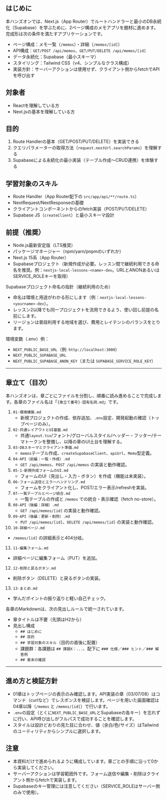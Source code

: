## はじめに

本ハンズオンでは、Next.js（App Router）でルートハンドラーと最小のDB永続化（Supabase）を学ぶために、2ページ構成のメモアプリを題材に進めます。完成形は次の条件を満たすアプリケーションです。

- ページ構成：メモ一覧（`/memos`）・詳細（`/memos/[id]`）
- API構成：`GET/POST /api/memos`、`GET/PUT/DELETE /api/memos/[id]`
- データ永続化：Supabase（最小スキーマ）
- スタイリング：Tailwind CSS（v4、シンプルなクラス構成）
- 実装方針：サーバーアクションは使用せず、クライアント側からfetchでAPIを呼び出す

## 対象者

- Reactを理解している方
- Next.jsの基本を理解している方

## 目的

1. Route Handlerの基本（GET/POST/PUT/DELETE）を実装できる
2. クエリパラメーターの取得方法（`request.nextUrl.searchParams`）を理解する
3. Supabaseによる永続化の最小実装（テーブル作成〜CRUD連携）を体験する

## 学習対象のスキル

- Route Handler（App Router配下の `src/app/api/**/route.ts`）
- NextRequest/NextResponseの基礎
- クライアントコンポーネントからのfetch実装（POST/PUT/DELETE）
- Supabase JS（`createClient`）と最小スキーマ設計

## 前提（推奨）

- Node.js最新安定版（LTS推奨）
- パッケージマネージャー（npm/yarn/pnpmのいずれか）
- Next.js 15系（App Router）
- Supabaseプロジェクト（新規作成が必要。レッスン間で継続利用できる命名を推奨。例：`nextjs-local-lessons-<name>-dev`。URLとANONあるいはSERVICE_ROLEキーを取得）

Supabaseプロジェクト命名の指針（継続利用のため）

- 命名は環境と用途がわかる形にします（例：`nextjs-local-lessons-<yourname>-dev`）。
- レッスン2以降でも同一プロジェクトを流用できるよう、使い回し前提の名前にします。
- リージョンは普段利用する地域を選び、費用とレイテンシのバランスをとります。

環境変数（.env）例：

- `NEXT_PUBLIC_BASE_URL`（例: `http://localhost:3000`）
- `NEXT_PUBLIC_SUPABASE_URL`
- `NEXT_PUBLIC_SUPABASE_ANON_KEY`（または `SUPABASE_SERVICE_ROLE_KEY`）

---

## 章立て（目次）

本ハンズオンは、章ごとにファイルを分割し、順番に読み進めることで完成します。各章のファイル名は「`{章立て番号}-固有名詞.md`」です。

1. `01-環境構築.md`
   - 新規プロジェクトの作成、依存追加、`.env`設定、開発起動の確認（トップページのみ）。
2. `02-共通レイアウトとUI基盤.md`
   - 共通`layout.tsx`/フォント/グローバルスタイル/ヘッダー・フッター/テーマトークンを整備し、以降の章のUI土台を理解する。
3. `03-DBスキーマとクライアント準備.md`
   - `memos`テーブル作成、`createSupabaseClient`、`apiUrl`、`Memo`型定義。
4. `04-API（前編：一覧・作成）.md`
   - `GET /api/memos`、`POST /api/memos` の実装と動作確認。
5. `05-1-新規作成フォームのUI.md`
   - フォームのUI（見出し・入力・ボタン）を作成（機能は未実装）。
6. `06-フォーム送信とエラーハンドリング.md`
   - フォームをクライアント化し、POST/エラー表示/refreshを実装。
7. `07-一覧テーブルとページ統合.md`
   - 一覧テーブルの作成と `/memos` での統合・表示確認（fetch no-store）。
8. `08-API（後編：詳細）.md`
   - `GET /api/memos/[id]` の実装と動作確認。
9. `09-API（後編：更新・削除）.md`
   - `PUT /api/memos/[id]`、`DELETE /api/memos/[id]` の実装と動作確認。
10. `10-詳細ページ.md`
   - `/memos/[id]` の詳細表示と404分岐。
11. `11-編集フォーム.md`
   - 詳細ページに編集フォーム（PUT）を追加。
12. `12-削除と戻るボタン.md`
   - 削除ボタン（DELETE）と戻るボタンの実装。
13. `13-まとめ.md`
   - 学んだポイントの振り返りと軽い自己チェック。

各章のMarkdownは、次の見出しルールで統一されています。

- 章タイトルは不要（先頭はH2から）
- 見出し構成
  - `## はじめに`
  - `## 目的`
  - `## 学習対象のスキル`（目的の直後に配置）
  - 課題群：各課題は `## 課題X：...`、配下に `### 仕様`／`### ヒント`／`### 解答例`
  - `## 章末の確認`

---

## 進め方と検証方針

- 01章はトップページの表示のみ確認します。API実装の章（03/07/08）はコマンド（curlなど）でレスポンスを検証します。ページを用いた画面確認は04章以降（`/memos` と `/memos/[id]`）で行います。
- `.env`の設定（とくに`NEXT_PUBLIC_BASE_URL`とSupabaseの各キー）を忘れずに行い、API呼び出しがフルパスで成功することを確認します。
- スタイルは設計どおりの見た目に合わせ、値（余白/色/サイズ）はTailwindのユーティリティからシンプルに選択します。

## 注意

- 本資料だけで進められるように構成しています。章ごとの手順に沿って0から実装してください。
- サーバーアクションは学習範囲外です。フォーム送信や編集・削除はクライアント側からfetchで実装します。
- Supabaseのキー管理には注意してください（SERVICE_ROLEはサーバー側のみで使用）。
